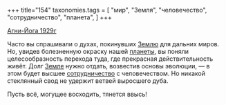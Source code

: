 +++
title="154"
taxonomies.tags = [
 "мир",
 "Земля",
 "человечество",
 "сотрудничество",
 "планета",
]
+++

[Агни-Йога 1929г](/agni/1929)

Часто вы спрашивали о духах, покинувших [Землю](/tags/Земля) для дальних миров. Но, увидев болезненную окраску нашей [планеты](/tags/планета), вы поняли целесообразность перехода туда, где прекрасная действительность живёт. Долг [Земле](/tags/Земля) нужно отдать, возвестив основы эволюции, — в этом будет высшее [сотрудничество](/tags/сотрудничество) с человечеством. Но никакой стеклянный свод не удержит ветвей выросшего дуба.   

Пусть всё, могущее восходить, тянется ввысь!